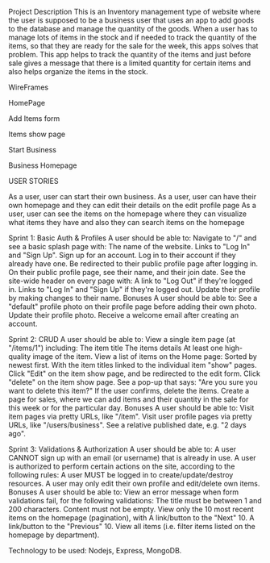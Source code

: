 Project Description
	This is an Inventory management type of website where the user is supposed to be a business user that uses an app to add goods to the database and manage the quantity of the goods. When a user has to manage lots of items in the stock and if needed to track the quantity of the items, so that they are ready for the sale for the week, this apps solves that problem. This app helps to track the quantity of the items and just before sale gives a message that there is a limited quantity for certain items and also helps organize the items in the stock.

WireFrames 

HomePage

 















Add Items form





Items show page












Start Business 
























Business Homepage



USER STORIES 

As a user, user can start their own business.
As a user, user can have their own homepage and they can edit their details on the edit profile page
As a user, user can see the items on the homepage where they can visualize what items they         have and also they can search items on the homepage
 
 
Sprint 1: Basic Auth & Profiles
A user should be able to:
Navigate to "/" and see a basic splash page with:
The name of the website.
Links to "Log In" and "Sign Up".
Sign up for an account.
Log in to their account if they already have one.
Be redirected to their public profile page after logging in.
On their public profile page, see their name, and their join date.
See the site-wide header on every page with:
A link to "Log Out" if they're logged in.
Links to "Log In" and "Sign Up" if they're logged out.
Update their profile by making changes to their name.
Bonuses
A user should be able to:
See a "default" profile photo on their profile page before adding their own photo.
Update their profile photo.
Receive a welcome email after creating an account.

Sprint 2: CRUD
A user should be able to:
View a single item page (at "/items/1") including:
The item title
The items details
At least one high-quality image of the item.
View a list of items on the Home page:
Sorted by newest first.
With the item titles linked to the individual item "show" pages.
Click "Edit" on the item show page, and be redirected to the edit form.
Click "delete" on the item show page.
See a pop-up that says: "Are you sure you want to delete this item?"
If the user confirms, delete the items.
Create a page for sales, where we can add items and their quantity in the sale for this week or for the particular day.
Bonuses
A user should be able to:
Visit item pages via pretty URLs, like "/item".
Visit user profile pages via pretty URLs, like "/users/business".
See a relative published date, e.g. "2 days ago".

Sprint 3: Validations & Authorization
A user should be able to:
A user CANNOT sign up with an email (or username) that is already in use.
A user is authorized to perform certain actions on the site, according to the following rules:
A user MUST be logged in to create/update/destroy resources.
A user may only edit their own profile and edit/delete own items.
Bonuses
A user should be able to:
View an error message when form validations fail, for the following validations:
The title must be between 1 and 200 characters.
Content must not be empty.
View only the 10 most recent items on the homepage (pagination), with
A link/button to the "Next" 10.
A link/button to the "Previous" 10.
View all items  (i.e. filter items listed on the homepage by department).
 



Technology to be used:
Nodejs, Express, MongoDB.
